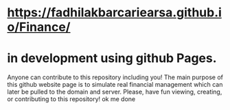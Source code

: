 # https://fadhilakbarcariearsa.github.io/Finance/
# in development using github Pages.
Anyone can contribute to this repository including you!
The main purpose of this github website page is to simulate real financial management which can later be pulled to the domain and server.
Please, have fun viewing, creating, or contributing to this repository! 
ok me done